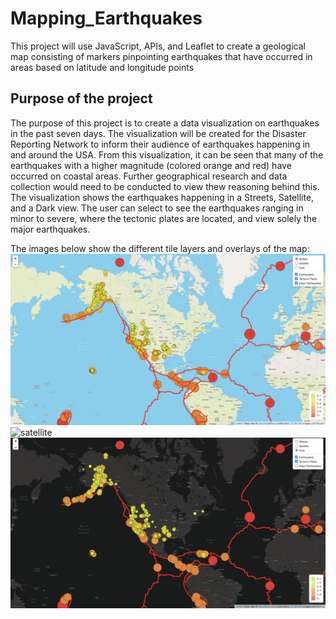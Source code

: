 # Mapping_Earthquakes
This project will use JavaScript, APIs, and Leaflet to create a geological map consisting of markers pinpointing earthquakes that have occurred in areas based on latitude and longitude points

## Purpose of the project
The purpose of this project is to create a data visualization on earthquakes in the past seven days. The visualization will be created for the Disaster Reporting Network to inform their audience of earthquakes happening in and around the USA. From this visualization, it can be seen that many of the earthquakes with a higher magnitude (colored orange and red) have occurred on coastal areas. Further geographical research and data collection would need to be conducted to view thew reasoning behind this. The visualization shows the earthquakes happening in a Streets, Satellite, and a Dark view. The user can select to see the earthquakes ranging in minor to severe, where the tectonic plates are located, and view solely the major earthquakes. 


The images below show the different tile layers and overlays of the map:
![streets](https://github.com/shireenkahlon/Mapping_Earthquakes/blob/main/screenshots/streets_screenshot.png)
![satellite](https://github.com/shireenkahlon/Mapping_Earthquakes/blob/main/screenshots/satellite_screenshot.png)
![dark](https://github.com/shireenkahlon/Mapping_Earthquakes/blob/main/screenshots/dark_screenshot.png)
